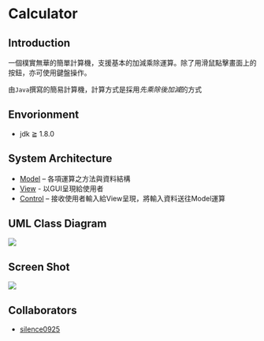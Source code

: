 # Calculator
Introduction
--

一個樸實無華的簡單計算機，支援基本的加減乘除運算。除了用滑鼠點擊畫面上的按鈕，亦可使用鍵盤操作。

由`Java`撰寫的簡易計算機，計算方式是採用*先乘除後加減*的方式


Envorionment
--
- jdk ≧ 1.8.0

System Architecture
--

- [Model](https://github.com/jimmy801/Calculator/blob/master/src/CalculatorModel.java) – 各項運算之方法與資料結構
- [View](https://github.com/jimmy801/Calculator/blob/master/src/CalculatorView.java) - 以GUI呈現給使用者
- [Control](https://github.com/jimmy801/Calculator/blob/master/src/CalculatorControl.java) – 接收使用者輸入給View呈現，將輸入資料送往Model運算

UML Class Diagram
--
![](https://i.imgur.com/d41QHKo.jpg)



Screen Shot
--
![](https://i.imgur.com/SJXJBcY.jpg)



Collaborators
--
- [silence0925](https://github.com/silence0925)
